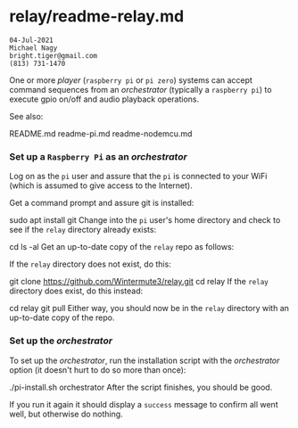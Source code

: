 # relay/readme-relay.md
```
04-Jul-2021
Michael Nagy
bright.tiger@gmail.com
(813) 731-1470
```
One or more _player_ (`raspberry pi` or `pi zero`) systems can accept command sequences from an _orchestrator_ (typically a `raspberry pi`) to execute gpio on/off and audio playback operations.

See also:

  README.md
  readme-pi.md
  readme-nodemcu.md
### Set up a `Raspberry Pi` as an _orchestrator_

Log on as the `pi` user and assure that the `pi` is connected to your WiFi (which is assumed to give access to the Internet).

Get a command prompt and assure git is installed:

  sudo apt install git
Change into the `pi` user's home directory and check to see if the `relay` directory already exists:

  cd
  ls -al
Get an up-to-date copy of the `relay` repo as follows:

If the `relay` directory does not exist, do this:

  git clone https://github.com/Wintermute3/relay.git
  cd relay
If the `relay` directory does exist, do this instead:

  cd relay
  git pull
Either way, you should now be in the `relay` directory with an up-to-date copy of the repo.

### Set up the _orchestrator_

To set up the _orchestrator_, run the installation script with the _orchestrator_ option (it doesn't hurt to do so more than once):

  ./pi-install.sh orchestrator
After the script finishes, you should be good.

If you run it again it should display a `success` message to confirm all went well, but otherwise do nothing.
#
